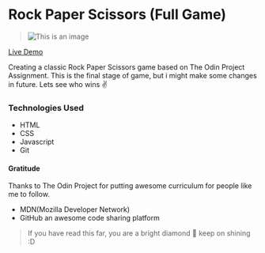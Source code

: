 # Rock Paper Scissors (Full Game)


> ![This is an image](https://raw.githubusercontent.com/hmjatt/Rock-Paper-Scissors/main/icons/rock-paper-scissors-screenshot.jpg)


[Live Demo](https://hmjatt.github.io/Rock-Paper-Scissors/)

Creating a classic Rock Paper Scissors game based on The Odin Project Assignment. This is the final stage of game, but i might make some changes in future. Lets see who wins :v:

### Technologies Used 

* HTML
* CSS
* Javascript
* Git

#### Gratitude

Thanks to The Odin Project for putting awesome curriculum for people like me to follow.

* MDN(Mozilla Developer Network)
* GitHub an awesome code sharing platform

> If you have read this far, you are a bright diamond :diamond_shape_with_a_dot_inside: keep on shining :D
